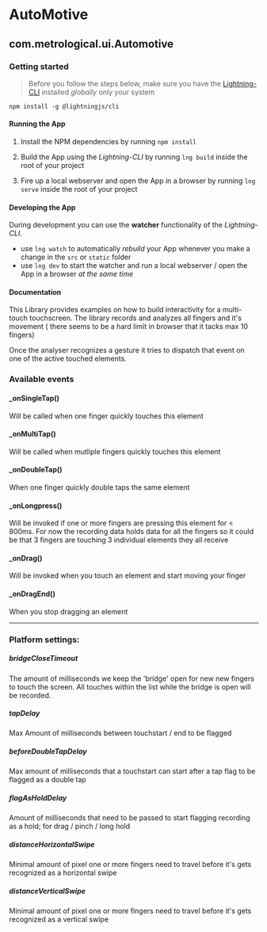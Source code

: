 # AutoMotive

## com.metrological.ui.Automotive

### Getting started

> Before you follow the steps below, make sure you have the
[Lightning-CLI](https://rdkcentral.github.io/Lightning-CLI/#/) installed _globally_ only your system

```
npm install -g @lightningjs/cli
```

#### Running the App

1. Install the NPM dependencies by running `npm install`

2. Build the App using the _Lightning-CLI_ by running `lng build` inside the root of your project

3. Fire up a local webserver and open the App in a browser by running `lng serve` inside the root of your project

#### Developing the App

During development you can use the **watcher** functionality of the _Lightning-CLI_.

- use `lng watch` to automatically _rebuild_ your App whenever you make a change in the `src` or  `static` folder
- use `lng dev` to start the watcher and run a local webserver / open the App in a browser _at the same time_

#### Documentation

This Library provides examples on how to build interactivity for a multi-touch touchscreen. The library
records and analyzes all fingers and it's movement ( there seems to be a hard limit in browser that it tacks max 10 fingers)

Once the analyser recognizes a gesture it tries to dispatch that event on one of the active touched elements.

### Available events

#### _onSingleTap()

Will be called when one finger quickly touches this element

#### _onMultiTap()

Will be called when mutliple fingers quickly touches this element

#### _onDoubleTap()

When one finger quickly double taps the same element

#### _onLongpress()

Will be invoked if one or more fingers are pressing this element for < 800ms. For  now the recording data holds data for all the fingers so it could be that 3 fingers are touching 3 individual elements they all receive

#### _onDrag()

Will be invoked when you touch an element and start moving your finger

#### _onDragEnd()

When you stop dragging an element

---

### Platform settings:

##### bridgeCloseTimeout

The amount of milliseconds we keep the 'bridge' open for new new fingers to touch
the screen. All touches within the list while the bridge is open will be recorded.


##### tapDelay
Max Amount of milliseconds between touchstart / end to be flagged


##### beforeDoubleTapDelay

Max amount of milliseconds that a touchstart can start after a tap flag to be flagged as a double tap

##### flagAsHoldDelay

Amount of milliseconds that need to be passed to start flagging recording as a hold; for drag / pinch / long hold

##### distanceHorizontalSwipe

Minimal amount of pixel one or more fingers need to travel before it's gets recognized as a horizontal swipe

##### distanceVerticalSwipe

Minimal amount of pixel one or more fingers need to travel before it's gets recognized as a vertical swipe